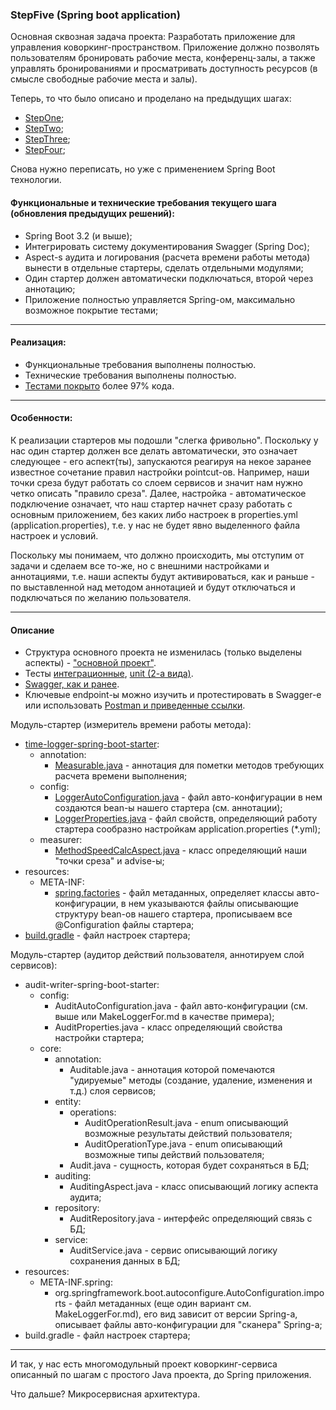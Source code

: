 ### StepFive (Spring boot application)
Основная сквозная задача проекта: Разработать приложение для управления коворкинг-пространством. Приложение должно 
позволять пользователям бронировать рабочие места, конференц-залы, а также управлять бронированиями и просматривать 
доступность ресурсов (в смысле свободные рабочие места и залы).

Теперь, то что было описано и проделано на предыдущих шагах:

- [StepOne](https://github.com/JcoderPaul/Evolution_app_development/tree/master/StepOne);
- [StepTwo](https://github.com/JcoderPaul/Evolution_app_development/tree/master/StepTwo);
- [StepThree](https://github.com/JcoderPaul/Evolution_app_development/tree/master/StepThree);
- [StepFour](https://github.com/JcoderPaul/Evolution_app_development/tree/master/StepFour);

Снова нужно переписать, но уже с применением Spring Boot технологии.

#### Функциональные и технические требования текущего шага (обновления предыдущих решений):
- Spring Boot 3.2 (и выше);
- Интегрировать систему документирования Swagger (Spring Doc);
- Aspect-s аудита и логирования (расчета времени работы метода) вынести в отдельные стартеры, сделать отдельными модулями;
- Один стартер должен автоматически подключаться, второй через аннотацию;
- Приложение полностью управляется Spring-ом, максимально возможное покрытие тестами;

________________________________________________________________________________________________________________________
#### Реализация:
- Функциональные требования выполнены полностью.
- Технические требования выполнены полностью.
- [Тестами покрыто](https://github.com/JcoderPaul/Evolution_app_development/tree/master/StepFive/src/test) более 97% кода.

________________________________________________________________________________________________________________________
#### Особенности:
К реализации стартеров мы подошли "слегка фривольно". Поскольку у нас один стартер должен все делать автоматически, это
означает следующее - его аспект(ты), запускаются реагируя на некое заранее известное сочетание правил настройки pointcut-ов.
Например, наши точки среза будут работать со слоем сервисов и значит нам нужно четко описать "правило среза". Далее, 
настройка - автоматическое подключение означает, что наш стартер начнет сразу работать с основным приложением, без каких
либо настроек в properties.yml (application.properties), т.е. у нас не будет явно выделенного файла настроек и условий.

Поскольку мы понимаем, что должно происходить, мы отступим от задачи и сделаем все то-же, но с внешними настройками и 
аннотациями, т.е. наши аспекты будут активироваться, как и раньше - по выставленной над методом аннотацией и будут 
отключаться и подключаться по желанию пользователя.
________________________________________________________________________________________________________________________
#### Описание

- Структура основного проекта не изменилась (только выделены аспекты) - ["основной проект"](https://github.com/JcoderPaul/Evolution_app_development/tree/master/StepFive/src/main/java/me/oldboy).
- Тесты [интеграционные](https://github.com/JcoderPaul/Evolution_app_development/tree/master/StepFive/src/test/java/me/oldboy/integration), [unit (2-a вида)](https://github.com/JcoderPaul/Evolution_app_development/tree/master/StepFive/src/test/java/me/oldboy/unit).
- [Swagger, как и ранее](https://github.com/JcoderPaul/Evolution_app_development/tree/master/StepFour#swagger).
- Ключевые endpoint-ы можно изучить и протестировать в Swagger-e или использовать [Postman и приведенные ссылки](https://github.com/JcoderPaul/Evolution_app_development/tree/master/StepFour#%D0%BF%D0%B0%D1%80%D0%B0%D0%BC%D0%B5%D1%82%D1%80%D1%8B-%D0%B7%D0%B0%D0%BF%D1%80%D0%BE%D1%81%D0%BE%D0%B2-%D0%BA-%D0%BF%D1%80%D0%B8%D0%BB%D0%BE%D0%B6%D0%B5%D0%BD%D0%B8%D1%8E-api).

Модуль-стартер (измеритель времени работы метода):
- [time-logger-spring-boot-starter](https://github.com/JcoderPaul/Evolution_app_development/tree/master/StepFive/time-logger-spring-boot-starter):
  - annotation:
    - [Measurable.java](https://github.com/JcoderPaul/Evolution_app_development/blob/master/StepFive/time-logger-spring-boot-starter/src/main/java/me/oldboy/logger/annotation/Measurable.java) - аннотация для пометки методов требующих расчета времени выполнения; 
  - config:
    - [LoggerAutoConfiguration.java](https://github.com/JcoderPaul/Evolution_app_development/blob/master/StepFive/time-logger-spring-boot-starter/src/main/java/me/oldboy/logger/config/LoggerAutoConfiguration.java) - файл авто-конфигурации в нем создаются bean-ы нашего стартера (см. аннотации);
    - [LoggerProperties.java](https://github.com/JcoderPaul/Evolution_app_development/blob/master/StepFive/time-logger-spring-boot-starter/src/main/java/me/oldboy/logger/config/LoggerProperties.java) - файл свойств, определяющий работу стартера сообразно настройкам application.properties (*.yml); 
  - measurer:
    - [MethodSpeedCalcAspect.java](https://github.com/JcoderPaul/Evolution_app_development/blob/master/StepFive/time-logger-spring-boot-starter/src/main/java/me/oldboy/logger/measurer/MethodSpeedCalcAspect.java) - класс определяющий наши "точки среза" и advise-ы;
- resources:
  - META-INF:
    - [spring.factories](https://github.com/JcoderPaul/Evolution_app_development/blob/master/StepFive/time-logger-spring-boot-starter/src/main/resources/META-INF/spring.factories) - файл метаданных, определяет классы авто-конфигурации, в нем указываются файлы описывающие структуру bean-ов нашего стартера, прописываем все @Configuration файлы стартера; 
- [build.gradle](https://github.com/JcoderPaul/Evolution_app_development/blob/master/StepFive/time-logger-spring-boot-starter/build.gradle) - файл настроек стартера;

Модуль-стартер (аудитор действий пользователя, аннотируем слой сервисов):
- audit-writer-spring-boot-starter:
  - config:
      - AuditAutoConfiguration.java - файл авто-конфигурации (см. выше или MakeLoggerFor.md в качестве примера); 
      - AuditProperties.java - класс определяющий свойства настройки стартера;
  - core:
    - annotation:
      -  Auditable.java - аннотация которой помечаются "удируемые" методы (создание, удаление, изменения и т.д.) слоя сервисов;
    - entity:
      - operations:
        - AuditOperationResult.java - enum описывающий возможные результаты действий пользователя;
        - AuditOperationType.java - enum описывающий возможные типы действий пользователя;
      -  Audit.java - сущность, которая будет сохраняться в БД;
    - auditing:
      - AuditingAspect.java - класс описывающий логику аспекта аудита;
    - repository:
      - AuditRepository.java - интерфейс определяющий связь с БД;
    - service:
      - AuditService.java - сервис описывающий логику сохранения данных в БД;
- resources:
  - META-INF.spring:
    - org.springframework.boot.autoconfigure.AutoConfiguration.imports - файл метаданных (еще один вариант см. MakeLoggerFor.md), его вид зависит от версии Spring-a, описывает файлы авто-конфигурации для "сканера" Spring-a;
- build.gradle - файл настроек стартера;

________________________________________________________________________________________________________________________
И так, у нас есть многомодульный проект коворкинг-сервиса описанный по шагам с простого Java проекта, до Spring приложения.

Что дальше? Микросервисная архитектура.